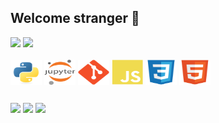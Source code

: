 ## Welcome stranger 👋

<div>
  <a href="https://github.com/lucasyuji2000">
  <img height="180cm" src="https://github-readme-stats.vercel.app/api?username=lucasyuji2000&hide=prs,contribs&show_icons=true&count_private=true&include_all_commits=true&bg_color=33436a&text_color=d5d5c6&title_color=efd032&icon_color=949cbd"/></a>
  <a href="https://github.com/lucasyuji2000">
  <img height="180cm" src="https://github-readme-stats.vercel.app/api/top-langs/?username=lucasyuji2000&layout=compact&bg_color=33436a&text_color=d5d5c6&title_color=efd032&icon_color=949cbd"/></a>
</div>



<div style="display: inline_block"><br>
  <img align="center" alt="python" height="40" width="50" src="https://github.com/devicons/devicon/blob/00f02ef57fb7601fd1ddcc2fe6fe670fef3ae3e4/icons/python/python-original.svg"/>
  <img align="center" alt="jupyter" height="40" width="50" src="https://github.com/devicons/devicon/blob/00f02ef57fb7601fd1ddcc2fe6fe670fef3ae3e4/icons/jupyter/jupyter-original-wordmark.svg"/>
  <img align="center" alt="git" height="40" width="50" src="https://github.com/devicons/devicon/blob/00f02ef57fb7601fd1ddcc2fe6fe670fef3ae3e4/icons/git/git-original.svg"/>
  <img align="center" alt="javascript" height="40" width="50" src="https://github.com/devicons/devicon/blob/00f02ef57fb7601fd1ddcc2fe6fe670fef3ae3e4/icons/javascript/javascript-plain.svg"/>
  <img align="center" alt="css" height="40" width="50" src="https://github.com/devicons/devicon/blob/00f02ef57fb7601fd1ddcc2fe6fe670fef3ae3e4/icons/css3/css3-original.svg"/>
  <img align="center" alt="html" height="40" width="50" src="https://github.com/devicons/devicon/blob/00f02ef57fb7601fd1ddcc2fe6fe670fef3ae3e4/icons/html5/html5-original.svg"/>
</did>

##

<div>
  <a href="https://www.linkedin.com/in/lucas-yuji-simon/" target="_blank"><img src="https://img.shields.io/badge/LinkedIn-0077B5?style=for-the-badge&logo=linkedin&logoColor=white" target="_blank"></a>
  <a href="mailto:lucasyuji2000@gmail.com" target="_blank"><img src="https://img.shields.io/badge/Gmail-D14836?style=for-the-badge&logo=gmail&logoColor=white" target="_blank"></a>
  <a href="https://www.facebook.com/lucasyuji.simon/" target="_blank"><img src="https://img.shields.io/badge/Facebook-1877F2?style=for-the-badge&logo=facebook&logoColor=white" target="_blank"></a>
  
</div>
